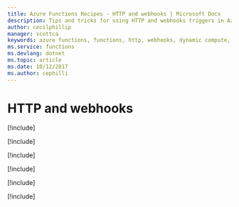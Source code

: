 ```yaml
---
title: Azure Functions Recipes - HTTP and webhooks | Microsoft Docs
description: Tips and tricks for using HTTP and webhooks triggers in Azure Functions
author: cecilphillip
manager: scottca
keywords: azure functions, functions, http, webhooks, dynamic compute, serverless architecture
ms.service: functions
ms.devlang: dotnet
ms.topic: article
ms.date: 10/12/2017
ms.author: cephilli
---
```


# HTTP and webhooks

[!include[](includes/http-accessing-querystrings.md)]

[!include[](includes/http-accessing-request-body.md)]

[!include[](includes/http-restricting-http-verbs.md)]

[!include[](includes/http-security-keys.md)]

[!include[](includes/http-generic-webhook.md)]

[!include[](includes/http-github-comment-webhook.md)]
